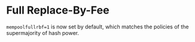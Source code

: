 Full Replace-By-Fee
===================

`mempoolfullrbf=1` is now set by default, which matches the policies of the
supermajority of hash power.
